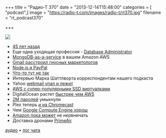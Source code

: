 +++
title = "Радио-Т 370"
date = "2013-12-14T15:48:00"
categories = [ "podcast",]
image = "https://radio-t.com/images/radio-t/rt370.jpg"
filename = "rt_podcast370"

+++

![](https://radio-t.com/images/radio-t/rt370.jpg)

* [45 лет назад](http://www.huffingtonpost.com/2013/12/09/computer-mouse_n_4411839.html)
* Еще одна уходящая профессия - [Database Administrator](http://thenextweb.com/kennygorman/2013/12/12/dba-dead/)
* [MongoDB-as-a-service](http://blog.mongodirector.com/mongodb-as-a-service-in-your-own-amazon-aws-account/) в вашем Amazon AWS
* [Gmail расстроил гнусных маркетологов](http://arstechnica.com/information-technology/2013/12/gmail-blows-up-e-mail-marketing-by-caching-all-images-on-google-servers/)
* [Node.js и PayPal](https://www.paypal-engineering.com/2013/11/22/node-js-at-paypal/)
* [Что-то тут не так](https://vividcortex.com/blog/2013/12/09/analysis-of-paypals-node-vs-java-benchmarks/)
* Интервью Марка Шаттлворта корреспондентам нашего подкаста
* Yahoo [webmail упал и лежит](http://gigaom.com/2013/12/11/yahoos-webmail-outage-continues-to-frustrate-users/)
* [AWS с супер-популярными SSD виртуалками](http://gigaom.com/2013/12/13/aws-cant-keep-its-new-ssd-backed-instances-in-stock/)
* DigitalOcean растет [быстрее чем AWS](http://css.dzone.com/articles/digitalocean-growth-rate)
* [2M паролей](http://readwrite.com/2013/12/04/passwords-hacked-stolen-pony-botnet) умыкнули
* Plex теперь [и на  Chromecast](http://elan.plexapp.com/2013/12/06/plex-on-the-chromecast-its-official/)
* Чем [Google Compute Engine хорош](http://yourstory.com/2013/12/google-compute-engine-better-than-aws/)
* [Amazon пока может](http://www.theregister.co.uk/2013/12/09/cloud_race_for_number_two/) не нервничать
* Доставка дронами [PrimeAir](http://gizmodo.com/amazon-primeair-will-deliver-your-stuff-on-drones-1474589664)

[аудио](http://cdn.radio-t.com/rt_podcast370.mp3) • [лог чата](http://chat.radio-t.com/logs/radio-t-370.html)
<audio src="http://cdn.radio-t.com/rt_podcast370.mp3" preload="none"></audio>